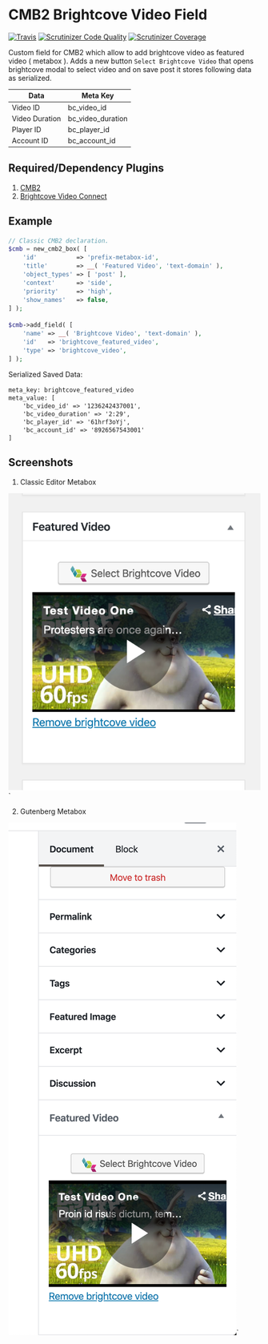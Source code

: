 CMB2 Brightcove Video Field
======================

[![Travis](https://api.travis-ci.org/rahulsprajapati/cmb2-brightcove-video-field.svg?branch=master)](https://travis-ci.org/rahulsprajapati/cmb2-brightcove-video-field/) [![Scrutinizer Code Quality](https://scrutinizer-ci.com/g/rahulsprajapati/cmb2-brightcove-video-field/badges/quality-score.png?b=master)](https://scrutinizer-ci.com/g/rahulsprajapati/cmb2-brightcove-video-field/?branch=master) [![Scrutinizer Coverage](https://scrutinizer-ci.com/g/rahulsprajapati/cmb2-brightcove-video-field/badges/coverage.png?b=master)](https://scrutinizer-ci.com/g/rahulsprajapati/cmb2-brightcove-video-field/?branch=master)

Custom field for CMB2 which allow to add brightcove video as featured video ( metabox ).
Adds a new button `Select Brightcove Video` that opens brightcove modal to select video and on save post it stores following data as serialized.

| Data | Meta Key |
|---|---|
| Video ID | bc_video_id |
| Video Duration | bc_video_duration |
| Player ID | bc_player_id |
| Account ID | bc_account_id |

## Required/Dependency Plugins
1. [CMB2](https://github.com/CMB2/CMB2)
2. [Brightcove Video Connect](https://github.com/10up/brightcove-video-connect/)

## Example

```php
// Classic CMB2 declaration.
$cmb = new_cmb2_box( [
    'id'           => 'prefix-metabox-id',
    'title'        => __( 'Featured Video', 'text-domain' ),
    'object_types' => [ 'post' ],
    'context'      => 'side',
    'priority'     => 'high',
    'show_names'   => false,
] );

$cmb->add_field( [
    'name' => __( 'Brightcove Video', 'text-domain' ),
    'id'   => 'brightcove_featured_video',
    'type' => 'brightcove_video',
] );
```

Serialized Saved Data:
```
meta_key: brightcove_featured_video
meta_value: [
    'bc_video_id' => '1236242437001',
    'bc_video_duration' => '2:29',
    'bc_player_id' => '61hrf3oYj',
    'bc_account_id' => '8926567543001' 
]
```

## Screenshots

1. Classic Editor Metabox  

![Classic Editor Metabox](./screenshots/classic-editor-example.png)`

2. Gutenberg Metabox

![Gutenberg Metabox](./screenshots/gutenberg-view.png)`
